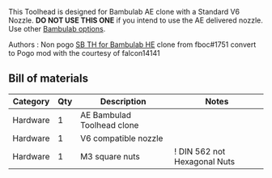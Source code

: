 
This Toolhead is designed for Bambulab AE clone with a Standard V6 Nozzle. 
**DO NOT USE THIS ONE** if you intend to use the AE delivered nozzle. Use other  [Bambulab options](../Bambulab/). 

Authors : Non pogo [SB TH for Bambulab HE](https://github.com/fbeauKmi/V2.3934/tree/main/mods/bambulab_th_for_SB) clone from fboc#1751 convert to Pogo mod  with the courtesy of falcon14141

## Bill of materials ##

| Category | Qty |	Description | Notes |
| - | - | - | - |
| Hardware |	1  |	AE Bambulad Toolhead clone | 
| Hardware | 1 | V6 compatible nozzle | 	 
| Hardware | 1 | M3 square nuts | ! DIN 562 not Hexagonal Nuts |